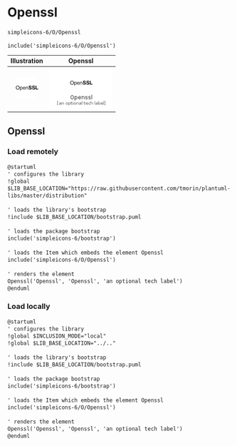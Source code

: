 # Openssl


```text
simpleicons-6/O/Openssl
```

```text
include('simpleicons-6/O/Openssl')
```



| Illustration | Openssl |
| :---: | :---: |
| ![illustration for Illustration](../../simpleicons-6/O/Openssl.png) | ![illustration for Openssl](../../simpleicons-6/O/Openssl.Local.png) |




## Openssl

### Load remotely
```plantuml
@startuml
' configures the library
!global $LIB_BASE_LOCATION="https://raw.githubusercontent.com/tmorin/plantuml-libs/master/distribution"

' loads the library's bootstrap
!include $LIB_BASE_LOCATION/bootstrap.puml

' loads the package bootstrap
include('simpleicons-6/bootstrap')

' loads the Item which embeds the element Openssl
include('simpleicons-6/O/Openssl')

' renders the element
Openssl('Openssl', 'Openssl', 'an optional tech label')
@enduml
```

### Load locally
```plantuml
@startuml
' configures the library
!global $INCLUSION_MODE="local"
!global $LIB_BASE_LOCATION="../.."

' loads the library's bootstrap
!include $LIB_BASE_LOCATION/bootstrap.puml

' loads the package bootstrap
include('simpleicons-6/bootstrap')

' loads the Item which embeds the element Openssl
include('simpleicons-6/O/Openssl')

' renders the element
Openssl('Openssl', 'Openssl', 'an optional tech label')
@enduml
```

